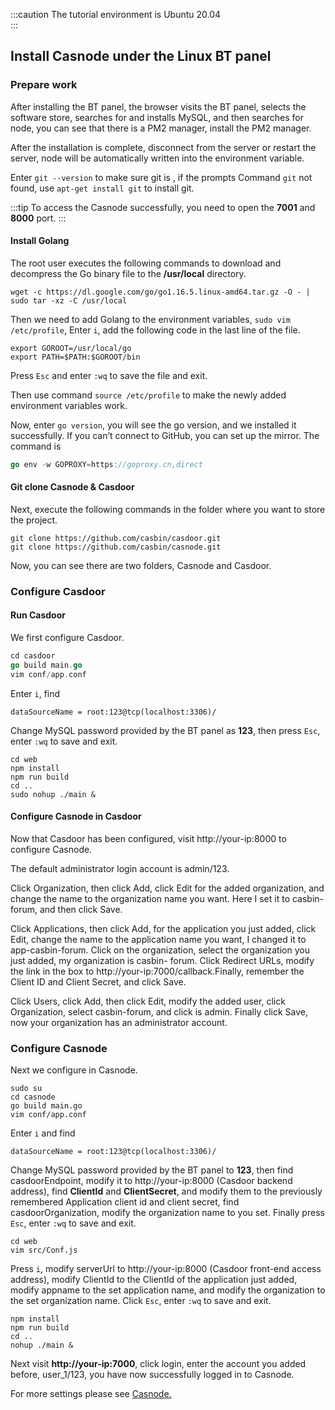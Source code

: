 :::caution
The tutorial environment is Ubuntu 20.04  
:::

## Install Casnode under the Linux BT panel

### Prepare work
After installing the BT panel, the browser visits the BT panel, selects the software store, searches for and installs MySQL, and then searches for node, you can see that there is a PM2 manager, install the PM2 manager.    

After the installation is complete, disconnect from the server or restart the server, node will be automatically written into the environment variable.  

Enter `git --version` to make sure git is , if the prompts Command `git` not found, use `apt-get install git` to install git.  

:::tip
To access the Casnode successfully, you need to open the **7001** and **8000** port.
:::

#### Install Golang

The root user executes the following commands to download and decompress the Go binary file to the **/usr/local** directory.  
```shell
wget -c https://dl.google.com/go/go1.16.5.linux-amd64.tar.gz -O - | sudo tar -xz -C /usr/local
```
Then we need to add Golang to the environment variables,
`sudo vim /etc/profile`,
Enter ``i``, add the following code in the last line of the file.

```shell
export GOROOT=/usr/local/go
export PATH=$PATH:$GOROOT/bin
```
Press `Esc` and enter `:wq` to save the file and exit.

Then use command `source /etc/profile` to make the newly added environment variables work. 

Now, enter `go version`, you will see the go version, and we installed it successfully. If you can’t connect to GitHub, you can set up the mirror. The command is
```go
go env -w GOPROXY=https://goproxy.cn,direct
```
#### Git clone Casnode & Casdoor

Next, execute the following commands in the folder where you want to store the project.  
```shell
git clone https://github.com/casbin/casdoor.git
git clone https://github.com/casbin/casnode.git
```
Now, you can see there are two folders, Casnode and Casdoor.
<br/>

### Configure Casdoor

#### Run Casdoor

We first configure Casdoor.
```go
cd casdoor
go build main.go
vim conf/app.conf
```
Enter `i`, find

    dataSourceName = root:123@tcp(localhost:3306)/
Change MySQL password provided by the BT panel as **123**, then press `Esc`, enter `:wq` to save and exit.
```shell
cd web
npm install
npm run build
cd ..
sudo nohup ./main &
```
#### Configure Casnode in Casdoor

Now that Casdoor has been configured, visit http://your-ip:8000 to configure Casnode.  

The default administrator login account is admin/123.

Click Organization, then click Add, click Edit for the added organization, and change the name to the organization name you want. Here I set it to casbin-forum, and then click Save.

Click Applications, then click Add, for the application you just added, click Edit, change the name to the application name you want, I changed it to app-casbin-forum. Click on the organization, select the organization you just added, my organization  is casbin- forum. Click Redirect URLs, modify the link in the box to http://your-ip:7000/callback.Finally, remember the Client ID and Client Secret, and click Save. 

Click Users, click Add, then click Edit, modify the added user, click Organization, select casbin-forum, and click is admin. Finally click Save, now your organization has an administrator account.
<br/>

### Configure Casnode

Next we configure in Casnode.
```shell
sudo su
cd casnode
go build main.go
vim conf/app.conf
```
Enter `i` and find
```
dataSourceName = root:123@tcp(localhost:3306)/
```
Change MySQL password provided by the BT panel to **123**, then find casdoorEndpoint, modify it to http://your-ip:8000 (Casdoor backend address), find **ClientId** and **ClientSecret**, and modify them to the previously remembered Application client id and client secret, find casdoorOrganization, modify the organization name to you set. Finally press `Esc`, enter `:wq` to save and exit.
```shell
cd web
vim src/Conf.js
```
Press `i`, modify serverUrl to http://your-ip:8000 (Casdoor front-end access address), modify ClientId to the ClientId of the application just added, modify appname to the set application name, and modify the organization to the set organization name. Click `Esc`, enter `:wq` to save and exit.
```shell
npm install
npm run build
cd ..
nohup ./main &
```
Next visit **http://your-ip:7000**, click login, enter the account you added before, user_1/123, you have now successfully logged in to Casnode.  

For more settings please see [Casnode.](https://casnode.org/docs)

